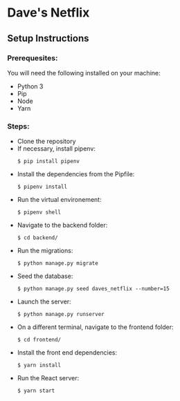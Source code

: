 # Dave's Netflix

## Setup Instructions

### Prerequesites: 

You will need the following installed on your machine:
- Python 3
- Pip
- Node
- Yarn

### Steps:

- Clone the repository
- If necessary, install pipenv:
  ```
  $ pip install pipenv
  ```
- Install the dependencies from the Pipfile:
  ```
  $ pipenv install
  ```
- Run the virtual environement:
  ```
  $ pipenv shell
  ```
- Navigate to the backend folder:
  ```
  $ cd backend/
  ```
- Run the migrations:
  ```
  $ python manage.py migrate
  ```
- Seed the database:
  ```
  $ python manage.py seed daves_netflix --number=15
  ```
- Launch the server:
  ```
  $ python manage.py runserver
  ```
- On a different terminal, navigate to the frontend folder:
  ```
  $ cd frontend/
  ```
- Install the front end dependencies:
    ```
  $ yarn install
  ```
- Run the React server:
  ```
  $ yarn start
  ```
